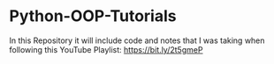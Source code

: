 # Python-OOP-Tutorials
In this Repository it will include code and notes that I was taking when following this YouTube Playlist: https://bit.ly/2t5gmeP
